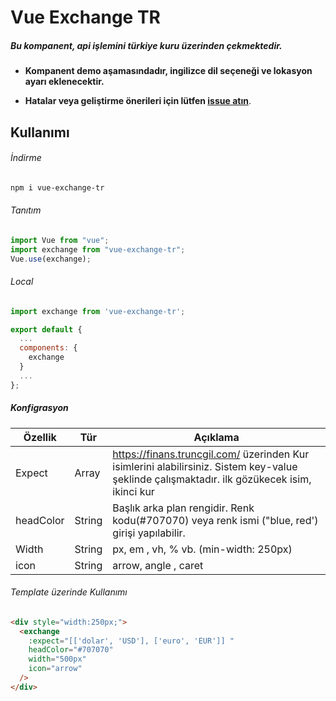 # Vue Exchange TR

##### Bu kompanent, api işlemini türkiye kuru üzerinden çekmektedir.

- **Kompanent demo aşamasındadır, ingilizce dil seçeneği ve lokasyon ayarı eklenecektir.**


- **Hatalar veya geliştirme önerileri için lütfen  [issue atın](https://github.com/SSENSE/vue-carousel/issues)**.



## Kullanımı

###### İndirme

```bash
npm i vue-exchange-tr
```

###### Tanıtım

```js
import Vue from "vue";
import exchange from "vue-exchange-tr";
Vue.use(exchange);
```

###### Local

```js
import exchange from 'vue-exchange-tr';

export default {
  ...
  components: {
    exchange
  }
  ...
};
```
##### Konfigrasyon

| Özellik   | Tür    | Açıklama                                                                                                                                      |
|-----------|--------|-----------------------------------------------------------------------------------------------------------------------------------------------|
| Expect    | Array  | https://finans.truncgil.com/ üzerinden Kur isimlerini alabilirsiniz. Sistem key-value şeklinde çalışmaktadır. ilk gözükecek isim, ikinci kur  |
| headColor | String | Başlık arka plan rengidir. Renk kodu(#707070) veya renk ismi ("blue, red') girişi yapılabilir.                                                 |
| Width     | String | px, em , vh, % vb. (min-width: 250px)                                                                                                         |
| icon      | String | arrow, angle , caret                                                                                                                          |


###### Template üzerinde Kullanımı

```html
<div style="width:250px;">
  <exchange
    :expect="[['dolar', 'USD'], ['euro', 'EUR']] "
    headColor="#707070"
    width="500px"
    icon="arrow"
  />
</div>
```

